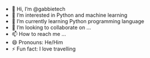 - 👋 Hi, I’m @gabbietech
- 👀 I’m interested in Python and machine learning
- 🌱 I’m currently learning Python programming language
- 💞️ I’m looking to collaborate on ...
- 📫 How to reach me ...
- 😄 Pronouns: He/Him
- ⚡ Fun fact: I love travelling

<!---
gabbietech/gabbietech is a ✨ special ✨ repository because its `README.md` (this file) appears on your GitHub profile.
You can click the Preview link to take a look at your changes.
--->
